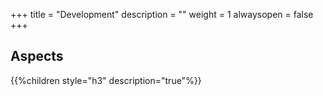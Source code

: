 +++
title = "Development"
description = ""
weight = 1
alwaysopen = false
+++

## Aspects

{{%children style="h3" description="true"%}}